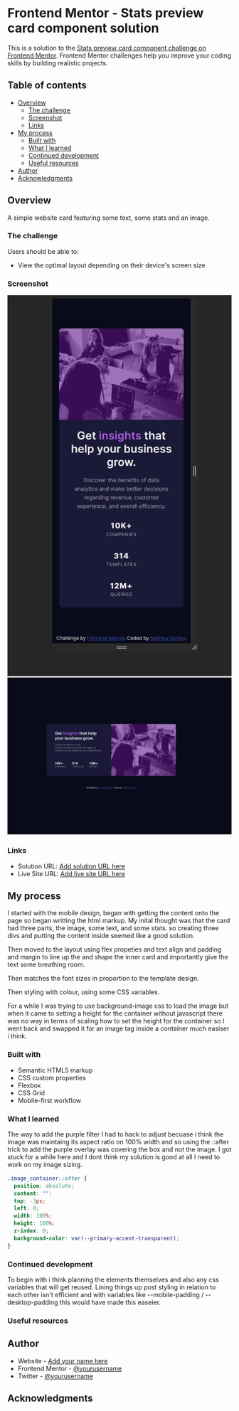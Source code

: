 # Frontend Mentor - Stats preview card component solution

This is a solution to the [Stats preview card component challenge on Frontend Mentor](https://www.frontendmentor.io/challenges/stats-preview-card-component-8JqbgoU62). Frontend Mentor challenges help you improve your coding skills by building realistic projects.

## Table of contents

- [Overview](#overview)
  - [The challenge](#the-challenge)
  - [Screenshot](#screenshot)
  - [Links](#links)
- [My process](#my-process)
  - [Built with](#built-with)
  - [What I learned](#what-i-learned)
  - [Continued development](#continued-development)
  - [Useful resources](#useful-resources)
- [Author](#author)
- [Acknowledgments](#acknowledgments)

## Overview

A simple website card featuring some text, some stats and an image.

### The challenge

Users should be able to:

- View the optimal layout depending on their device's screen size

### Screenshot

![mobile](./images/mobile-screenshot.jpg)
![desktop](./images/desktop-screenshot.jpg)

### Links

- Solution URL: [Add solution URL here](https://github.com/MatCre/FrontEnd-Master-Stats-Preview-card-Component)
- Live Site URL: [Add live site URL here](https://matcre.github.io/FrontEnd-Master-Stats-Preview-card-Component/)

## My process

I started with the mobile design, began with getting the content onto the page so began writting the html markup. My inital
thought was that the card had three parts, the image, some text, and some stats. so creating three divs and putting the content
inside seemed like a good solution.

Then moved to the layout using flex propeties and text align and padding and margin to line up the and shape the inner card and
importantly give the text some breathing room.

Then matches the font sizes in proportion to the template design.

Then styling with colour, using some CSS variables.

For a while I was trying to use background-image css to load the image but when it came to setting a height for the container
without javascript there was no way in terms of scaling how to set the height for the container so I went back and swapped it for
an image tag inside a container much easiser i think.

### Built with

- Semantic HTML5 markup
- CSS custom properties
- Flexbox
- CSS Grid
- Mobile-first workflow

### What I learned

The way to add the purple filter I had to hack to adjust becuase i think the image was maintaing its aspect ratio on 100%
width and so using the ::after trick to add the purple overlay was covering the box and not the image. I got stuck for a while
here and I dont think my solution is good at all I need to work on my image sizing.

```css
.image_container::after {
  position: absolute;
  content: "";
  top: -3px;
  left: 0;
  width: 100%;
  height: 100%;
  z-index: 0;
  background-color: var(--primary-accent-transparent);
}
```

### Continued development

To begin with i think planning the elements themselves and also any css variables that will get reused. Lining things up post styling in relation to each other isn't efficient and with variables like --mobile-padding / --desktop-padding this would have made this easeier.

### Useful resources

## Author

- Website - [Add your name here](https://www.your-site.com)
- Frontend Mentor - [@yourusername](https://www.frontendmentor.io/profile/yourusername)
- Twitter - [@yourusername](https://www.twitter.com/yourusername)

## Acknowledgments
